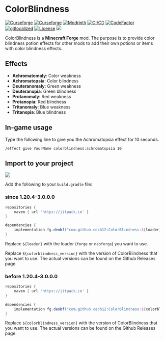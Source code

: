 # ColorBlindness

[![Curseforge](http://cf.way2muchnoise.eu/full_colorblindness_downloads(0D0D0D-F16436-fff-010101-fff).svg)](https://www.curseforge.com/minecraft/mc-mods/colorblindness)
[![Curseforge](http://cf.way2muchnoise.eu/versions/For%20MC_colorblindness_all(0D0D0D-F16436-fff-010101).svg)](https://www.curseforge.com/minecraft/mc-mods/colorblindness/files)
[![Modrinth](https://img.shields.io/modrinth/dt/OLtvxS9Q?label=Modrinth&logo=modrinth)](https://modrinth.com/mod/colorblindness)
[![CI/CD](https://github.com/cech12/ColorBlindness/actions/workflows/cicd-workflow.yml/badge.svg)](https://github.com/cech12/ColorBlindness/actions/workflows/cicd-workflow.yml)
[![CodeFactor](https://www.codefactor.io/repository/github/cech12/colorblindness/badge)](https://www.codefactor.io/repository/github/cech12/colorblindness)
[![gitlocalized ](https://gitlocalize.com/repo/8143/whole_project/badge.svg)](https://gitlocalize.com/repo/8143/?utm_source=badge)
[![License](https://img.shields.io/github/license/cech12/ColorBlindness)](http://opensource.org/licenses/MIT)
[![](https://img.shields.io/discord/752506676719910963.svg?style=flat&color=informational&logo=discord&label=Discord)](https://discord.gg/gRUFH5t)

ColorBlindness is a **Minecraft Forge** mod. The purpose is to provide color blindness potion effects for other mods to add their own potions or items with color blindness effects.

## Effects

- **Achromatomaly**: Color weakness
- **Achromatopsia**: Color blindness
- **Deuteranomaly**: Green weakness
- **Deuteranopia**: Green blindness
- **Protanomaly**: Red weakness
- **Protanopia**: Red blindness
- **Tritanomaly**: Blue weakness
- **Tritanopia**: Blue blindness

## In-game usage

Type the following line to give you the Achromatopsia effect for 10 seconds.

    /effect give YourName colorblindness:achromatopsia 10

## Import to your project

[![](https://jitpack.io/v/cech12/ColorBlindness.svg)](https://jitpack.io/#cech12/ColorBlindness)

Add the following to your `build.gradle` file:

### since 1.20.4-3.0.0.0

```groovy
repositories {
    maven { url 'https://jitpack.io' }
}

dependencies {
    implementation fg.deobf("com.github.cech12:ColorBlindness:${loader}:${colorblindness_version}")
}
```

Replace `${loader}` with the loader (`forge` or `neoforge`) you want to use.

Replace `${colorblindness_version}` with the version of ColorBlindness that you want to use. The actual versions can be found on the Github Releases page.

### before 1.20.4-3.0.0.0

```groovy
repositories {
    maven { url 'https://jitpack.io' }
}

dependencies {
    implementation fg.deobf("com.github.cech12:ColorBlindness:${colorblindness_version}")
}
```

Replace `${colorblindness_version}` with the version of ColorBlindness that you want to use. The actual versions can be found on the Github Releases page.
